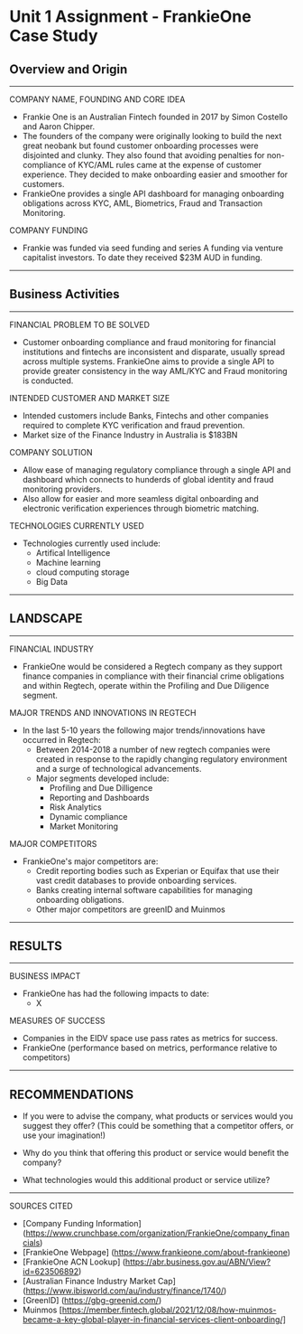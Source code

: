 # Unit 1 Assignment - FrankieOne Case Study

## Overview and Origin
---
COMPANY NAME, FOUNDING AND CORE IDEA
- Frankie One is an Australian Fintech founded in 2017 by Simon Costello and Aaron Chipper. 
- The founders of the company were originally looking to build the next great neobank but found customer onboarding processes were disjointed and clunky. They also found that avoiding penalties for non-compliance of KYC/AML rules came at the expense of customer experience. They decided to make onboarding easier and smoother for customers.
- FrankieOne provides a single API dashboard for managing onboarding obligations across KYC, AML, Biometrics, Fraud and Transaction Monitoring. 

COMPANY FUNDING
- Frankie was funded via seed funding and series A funding via venture capitalist investors. To date they received $23M AUD in funding. 
---

## Business Activities
---
FINANCIAL PROBLEM TO BE SOLVED 
- Customer onboarding compliance and fraud monitoring for financial institutions and fintechs are inconsistent and disparate, usually spread across multiple systems. FrankieOne aims to provide a single API to provide greater consistency in the way AML/KYC and Fraud monitoring is conducted.

INTENDED CUSTOMER AND MARKET SIZE
- Intended customers include Banks, Fintechs and other companies required to complete KYC verification and fraud prevention. 
- Market size of the Finance Industry in Australia is $183BN

COMPANY SOLUTION
- Allow ease of managing regulatory compliance through a single API and dashboard which connects to hunderds of global identity and fraud monitoring providers.
- Also allow for easier and more seamless digital onboarding and electronic verification experiences through biometric matching.

TECHNOLOGIES CURRENTLY USED
- Technologies currently used include:
    - Artifical Intelligence
    - Machine learning
    - cloud computing storage
    - Big Data
---
## LANDSCAPE
---
FINANCIAL INDUSTRY
- FrankieOne would be considered a Regtech company as they support finance companies in compliance with their financial crime obligations and within Regtech, operate within the Profiling and Due Diligence segment.

MAJOR TRENDS AND INNOVATIONS IN REGTECH
- In the last 5-10 years the following major trends/innovations have occurred in Regtech:
    - Between 2014-2018 a number of new regtech companies were created in response to the rapidly changing regulatory environment and a surge of technological advancements.
    - Major segments developed include:
        - Profiling and Due Dilligence
        - Reporting and Dashboards
        - Risk Analytics
        - Dynamic compliance
        - Market Monitoring


MAJOR COMPETITORS
- FrankieOne's major competitors are:
    - Credit reporting bodies such as Experian or Equifax that use their vast credit databases to provide onboarding services.
    - Banks creating internal software capabilities for managing onboarding obligations.
    - Other major competitors are greenID and Muinmos
---
## RESULTS
---
BUSINESS IMPACT 
- FrankieOne has had the following impacts to date:
    - X

MEASURES OF SUCCESS
- Companies in the EIDV space use pass rates as metrics for success.
- FrankieOne (performance based on metrics, performance relative to competitors)
---
## RECOMMENDATIONS

* If you were to advise the company, what products or services would you suggest they offer? (This could be something that a competitor offers, or use your imagination!)

* Why do you think that offering this product or service would benefit the company?

* What technologies would this additional product or service utilize?
---
SOURCES CITED
- [Company Funding Information] (https://www.crunchbase.com/organization/FrankieOne/company_financials)
- [FrankieOne Webpage] (https://www.frankieone.com/about-frankieone)
- [FrankieOne ACN Lookup] (https://abr.business.gov.au/ABN/View?id=623506892)
- [Australian Finance Industry Market Cap] (https://www.ibisworld.com/au/industry/finance/1740/)
- [GreenID] (https://gbg-greenid.com/)
- Muinmos [https://member.fintech.global/2021/12/08/how-muinmos-became-a-key-global-player-in-financial-services-client-onboarding/]